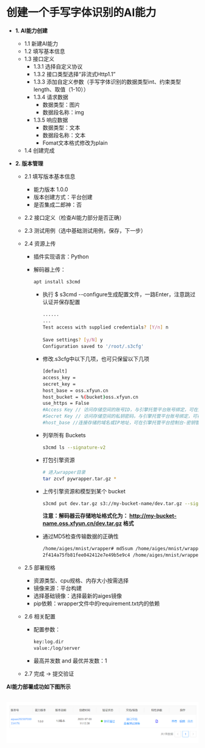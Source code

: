# 创建一个手写字体识别的AI能力

- **1. AI能力创建**
  - 1.1 新建AI能力
  - 1.2 填写基本信息
  - 1.3 接口定义
    - 1.3.1 选择自定义协议
    - 1.3.2 接口类型选择“非流式Http1.1”
    - 1.3.3 添加自定义参数（手写字体识别的数据类型int、约束类型length、取值（1-10））
    - 1.3.4 请求数据
      - 数据类型：图片
      - 数据段名称：img
    - 1.3.5 响应数据
      - 数据类型：文本
      - 数据段名称：文本
      - Fomat文本格式修改为plain
  - 1.4 创建完成

- **2. 版本管理**

  - 2.1 填写版本基本信息

    - 能力版本 1.0.0
    - 版本创建方式：平台创建
    - 是否集成二郎神：否

  - 2.2 接口定义（检查AI能力部分是否正确）

  - 2.3 测试用例（选中基础测试用例，保存，下一步）

  - 2.4 资源上传

    - 插件实现语言：Python

    - 解码器上传：

      ```bash
      apt install s3cmd
      ```

      - 执行 $ s3cmd --configure生成配置文件，一路Enter，注意跳过认证并保存配置

        ```bash
        ......
        ...
        Test access with supplied credentials? [Y/n] n
        
        Save settings? [y/N] y
        Configuration saved to '/root/.s3cfg'
        ```

        

      - 修改.s3cfg中以下几项，也可只保留以下几项

        ```bash
        [default]
        access_key =           
        secret_key = 
        host_base = oss.xfyun.cn
        host_bucket = %(bucket)oss.xfyun.cn
        use_https = False
        #Access Key // 访问存储空间的账号ID，与引擎托管平台账号绑定，可在控制台-资源管理-密钥管理页面查看
        #Secret Key // 访问存储空间的私钥密码，与引擎托管平台账号绑定，可在控制台-资源管理-密钥管理页面查看
        #host_base //连接存储的域名或IP地址，可在引擎托管平台控制台-密钥管理页面查看，域名： oss.xfyun.cn
        ```

        

      - 列举所有 Buckets

        ```bash
        s3cmd ls --signature-v2
        ```

      - 打包引擎资源

        ```bash
        # 进入wrapper目录
        tar zcvf pywrapper.tar.gz *
        ```

      - 上传引擎资源和模型到某个 bucket

        ```bash
        s3cmd put dev.tar.gz s3://my-bucket-name/dev.tar.gz --signature-v2
        ```

        **注意：解码器云存储地址格式化为： http://my-bucket-name.oss.xfyun.cn/dev.tar.gz 格式**

      - 通过MD5检查传输数据的正确性

        ```bash
        /home/aiges/mnist/wrapper# md5sum /home/aiges/mnist/wrapper/pywrapper.tar.gz 
        2f414a75fb81fee042412e7e49b5e9c4 /home/aiges/mnist/wrapper/pywrapper.tar.gz
        ```

  - 2.5 部署规格

    - 资源类型、cpu规格、内存大小按需选择
    - 镜像来源：平台构建
    - 选择基础镜像：选择最新的aiges镜像
    - pip依赖：wrapper文件中的requirement.txt内的依赖

  - 2.6 相关配置 

    - 配置参数：

      ```bash
      key:log.dir
      value:/log/server
      ```

    - 最高并发数 and 最优并发数：1

  - 2.7 完成 -> 提交验证

**AI能力部署成功如下图所示**

​		![Image text](https://github.com/Jonyzqw/aiges_demo/blob/main/mnist/figure/image-20230703173315471.png)
